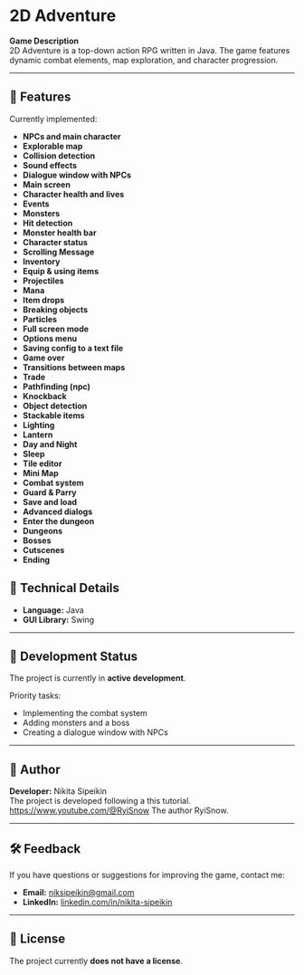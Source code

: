 # 2D Adventure

**Game Description**  
2D Adventure is a top-down action RPG written in Java. The game features dynamic combat elements, map exploration, and character progression.

---

## 🌟 Features
Currently implemented:
- **NPCs and main character**
- **Explorable map**
- **Collision detection**
- **Sound effects**
- **Dialogue window with NPCs**
- **Main screen**
- **Character health and lives**
- **Events**
- **Monsters**
- **Hit detection**
- **Monster health bar**
- **Character status**
- **Scrolling Message**
- **Inventory**
- **Equip & using items**
- **Projectiles**
- **Mana**
- **Item drops**
- **Breaking objects**
- **Particles**
- **Full screen mode**
- **Options menu**
- **Saving config to a text file**
- **Game over**
- **Transitions between maps**
- **Trade**
- **Pathfinding (npc)**
- **Knockback**
- **Object detection**
- **Stackable items**
- **Lighting**
- **Lantern**
- **Day and Night**
- **Sleep**
- **Tile editor**
- **Mini Map**
- **Combat system**
- **Guard & Parry**
- **Save and load**
- **Advanced dialogs**
- **Enter the dungeon**
- **Dungeons**
- **Bosses**
- **Cutscenes**
- **Ending**

## 🔧 Technical Details
- **Language:** Java
- **GUI Library:** Swing

---

## 📅 Development Status
The project is currently in **active development**.

Priority tasks:
- Implementing the combat system
- Adding monsters and a boss
- Creating a dialogue window with NPCs

---

## 👤 Author
**Developer:** Nikita Sipeikin  
The project is developed following a this tutorial. https://www.youtube.com/@RyiSnow
The author RyiSnow.

---

## 🛠️ Feedback
If you have questions or suggestions for improving the game, contact me:
- **Email:** [niksipeikin@gmail.com](mailto:niksipeikin@gmail.com)
- **LinkedIn:** [linkedin.com/in/nikita-sipeikin](https://linkedin.com/in/nikita-sipeikin)

---

## 📃 License
The project currently **does not have a license**.
